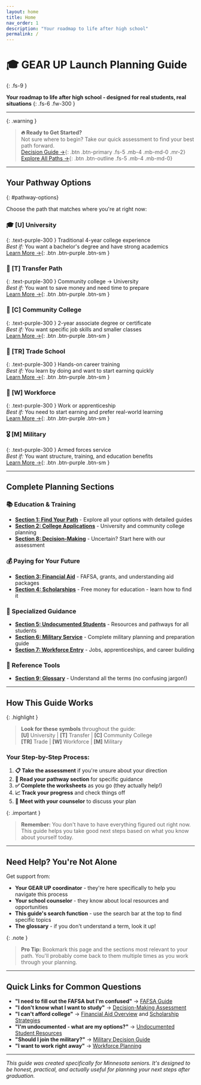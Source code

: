 ```yaml
---
layout: home
title: Home
nav_order: 1
description: "Your roadmap to life after high school"
permalink: /
---
```


# 🎓 GEAR UP Launch Planning Guide
{: .fs-9 }

**Your roadmap to life after high school - designed for real students, real situations**
{: .fs-6 .fw-300 }

---

{: .warning }
> **🔥 Ready to Get Started?**  
> Not sure where to begin? Take our quick assessment to find your best path forward.  
> [Decision Guide →](section8/){: .btn .btn-primary .fs-5 .mb-4 .mb-md-0 .mr-2}
> [Explore All Paths →](#pathway-options){: .btn .btn-outline .fs-5 .mb-4 .mb-md-0}

---

## Your Pathway Options
{: #pathway-options}

Choose the path that matches where you're at right now:

### 🎓 **[U]** University
{: .text-purple-300 }
Traditional 4-year college experience  
*Best if:* You want a bachelor's degree and have strong academics  
[Learn More →](section1/university/){: .btn .btn-purple .btn-sm }

### 🔄 **[T]** Transfer Path
{: .text-purple-300 }
Community college → University  
*Best if:* You want to save money and need time to prepare  
[Learn More →](section2/transfer-options/){: .btn .btn-purple .btn-sm }

### 🏫 **[C]** Community College
{: .text-purple-300 }
2-year associate degree or certificate  
*Best if:* You want specific job skills and smaller classes  
[Learn More →](section1/community-college/){: .btn .btn-purple .btn-sm }

### 🔧 **[TR]** Trade School
{: .text-purple-300 }
Hands-on career training  
*Best if:* You learn by doing and want to start earning quickly  
[Learn More →](section1/trade-school/){: .btn .btn-purple .btn-sm }

### 💼 **[W]** Workforce
{: .text-purple-300 }
Work or apprenticeship  
*Best if:* You need to start earning and prefer real-world learning  
[Learn More →](section1/workforce/){: .btn .btn-purple .btn-sm }

### 🎖️ **[M]** Military
{: .text-purple-300 }
Armed forces service  
*Best if:* You want structure, training, and education benefits  
[Learn More →](section1/military/){: .btn .btn-purple .btn-sm }

---

## Complete Planning Sections

### 📚 Education & Training
- **[Section 1: Find Your Path](section1/)** - Explore all your options with detailed guides
- **[Section 2: College Applications](section2/)** - University and community college planning
- **[Section 8: Decision-Making](section8/)** - Uncertain? Start here with our assessment

### 💰 Paying for Your Future
- **[Section 3: Financial Aid](section3/)** - FAFSA, grants, and understanding aid packages
- **[Section 4: Scholarships](section4/)** - Free money for education - learn how to find it

### 🎯 Specialized Guidance
- **[Section 5: Undocumented Students](section5/)** - Resources and pathways for all students
- **[Section 6: Military Service](section6/)** - Complete military planning and preparation guide
- **[Section 7: Workforce Entry](section7/)** - Jobs, apprenticeships, and career building

### 📖 Reference Tools
- **[Section 9: Glossary](section9/)** - Understand all the terms (no confusing jargon!)

---

## How This Guide Works

{: .highlight }
> **Look for these symbols** throughout the guide:  
> **[U]** University | **[T]** Transfer | **[C]** Community College  
> **[TR]** Trade | **[W]** Workforce | **[M]** Military

### Your Step-by-Step Process:

1. **📋 Take the assessment** if you're unsure about your direction
2. **📖 Read your pathway section** for specific guidance
3. **✅ Complete the worksheets** as you go (they actually help!)
4. **📈 Track your progress** and check things off
5. **💬 Meet with your counselor** to discuss your plan

{: .important }
> **Remember:** You don't have to have everything figured out right now. This guide helps you take good next steps based on what you know about yourself today.

---

## Need Help? You're Not Alone

Get support from:
- **Your GEAR UP coordinator** - they're here specifically to help you navigate this process
- **Your school counselor** - they know about local resources and opportunities
- **This guide's search function** - use the search bar at the top to find specific topics
- **The glossary** - if you don't understand a term, look it up!

{: .note }
> **Pro Tip:** Bookmark this page and the sections most relevant to your path. You'll probably come back to them multiple times as you work through your planning.

---

## Quick Links for Common Questions

- **"I need to fill out the FAFSA but I'm confused"** → [FAFSA Guide](section3/fafsa-demystified/)
- **"I don't know what I want to study"** → [Decision-Making Assessment](section8/)
- **"I can't afford college"** → [Financial Aid Overview](section3/) and [Scholarship Strategies](section4/)
- **"I'm undocumented - what are my options?"** → [Undocumented Student Resources](section5/)
- **"Should I join the military?"** → [Military Decision Guide](section6/preparation-and-decisions/)
- **"I want to work right away"** → [Workforce Planning](section7/)

---

*This guide was created specifically for Minnesota seniors. It's designed to be honest, practical, and actually useful for planning your next steps after graduation.*
